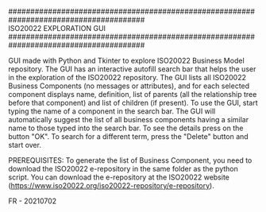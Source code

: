 #######################################################################################  
                               ISO20022 EXPLORATION GUI 
#######################################################################################

GUI made with Python and Tkinter to explore ISO20022 Business Model repository.
The GUI has an interactive autofill search bar that helps the user in the exploration
of the ISO20022 repository.
The GUI lists all ISO20022 Business Components (no messages or attributes), and for
each selected component displays name, definition, list of parents (all the 
relationship tree before that component) and list of children (if present).
To use the GUI, start typing the name of a component in the search bar.
The GUI will automatically suggest the list of all business components having a 
similar name to those typed into the search bar. To see the details press on the
button "OK". To search for a different term, press the "Delete" button and start over.

PREREQUISITES:
To generate the list of Business Component, you need to download the ISO20022 
e-repository in the same folder as the python script. You can download the e-repository
at the ISO20022 website (https://www.iso20022.org/iso20022-repository/e-repository).

FR - 20210702
